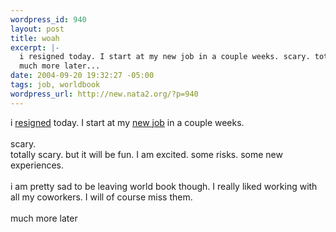 ```yaml
--- 
wordpress_id: 940
layout: post
title: woah
excerpt: |-
  i resigned today. I start at my new job in a couple weeks. scary. totally scary. but it will be fun. I am excited. some risks. some new experiences. i am pretty sad to be leaving world book though. I really liked working with all my coworkers. I will of course miss them.
  much more later...
date: 2004-09-20 19:32:27 -05:00
tags: job, worldbook
wordpress_url: http://new.nata2.org/?p=940
---
```

i <a href="http://www.worldbook.com">resigned</a> today. I start at my <a href="http://digital.c-k.com">new job</a> in a couple weeks. <br/><br/>scary. <br/>totally scary. but it will be fun. I am excited. some risks. some new experiences. <br/><br/>i am pretty sad to be leaving world book though. I really liked working with all my coworkers. I will of course miss them.
<br/><br/>much more later
